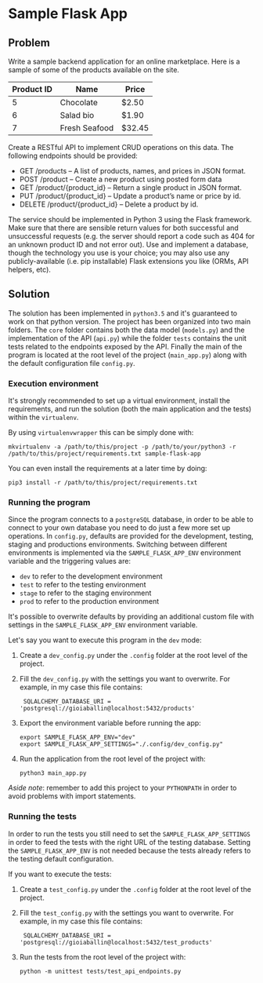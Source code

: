 # Sample Flask App

## Problem

Write a sample backend application for an online marketplace. Here is a sample of some of the products available on
the site.

| Product ID   | Name                   | Price  |
|--------------|------------------------|--------|
| 5            | Chocolate              | $2.50  |
| 6            | Salad bio              | $1.90  |
| 7            | Fresh Seafood          | $32.45 |

Create a RESTful API to implement CRUD operations on this data. The following endpoints should be provided:

- GET /products – A list of products, names, and prices in JSON format.
- POST /product – Create a new product using posted form data
- GET /product/{product_id} – Return a single product in JSON format.
- PUT /product/{product_id} – Update a product’s name or price by id.
- DELETE /product/{product_id} – Delete a product by id.

The service should be implemented in Python 3 using the Flask framework. Make sure that there are sensible return values
for both successful and unsuccessful requests (e.g. the server should report a code such as 404 for an unknown product ID
and not error out). Use and implement a database, though the technology you use is your choice; you may also use any 
publicly-available (i.e. pip installable) Flask extensions you like (ORMs, API helpers, etc).


## Solution

The solution has been implemented in `python3.5` and it's guaranteed to work on that python version. The project has 
been organized into two main folders. The `core` folder contains both the data model (`models.py`) and the implementation
of the API (`api.py`) while the folder `tests` contains the unit tests related to the endpoints exposed by the API. 
Finally the main of the program is located at the root level of the project (`main_app.py`) along with the default
configuration file `config.py`.

### Execution environment

It's strongly recommended to set up a virtual environment, install the requirements, and run the solution (both the main
application and the tests) within the `virtualenv`.

By using `virtualenvwrapper` this can be simply done with:

```$xslt
mkvirtualenv -a /path/to/this/project -p /path/to/your/python3 -r /path/to/this/project/requirements.txt sample-flask-app
```

You can even install the requirements at a later time by doing:

```$xslt
pip3 install -r /path/to/this/project/requirements.txt
```

### Running the program
   
Since the program connects to a `postgreSQL` database, in order to be able to connect to your own database you need to 
do just a few more set up operations. In `config.py`, defaults are provided for the development, testing, staging and 
productions environments. Switching between different environments is implemented via the `SAMPLE_FLASK_APP_ENV`
environment variable and the triggering values are:

- `dev` to refer to the development environment
- `test` to refer to the testing environment
- `stage` to refer to the staging environment
- `prod` to refer to the production environment

It's possible to overwrite defaults by providing an additional custom file with settings in the `SAMPLE_FLASK_APP_ENV`
environment variable. 

Let's say you want to execute this program in the `dev` mode:

1. Create a `dev_config.py` under the `.config` folder at the root level of the project.
2. Fill the `dev_config.py` with the settings you want to overwrite. For example, in my case this file contains:

   ```$xslt
    SQLALCHEMY_DATABASE_URI = 'postgresql://gioiaballin@localhost:5432/products'
   ```
   
3. Export the environment variable before running the app:

    ```$xslt
    export SAMPLE_FLASK_APP_ENV="dev"
    export SAMPLE_FLASK_APP_SETTINGS="./.config/dev_config.py"
    ```
    
4. Run the application from the root level of the project with:

    ```$xslt
    python3 main_app.py
    ```

_Aside note_: remember to add this project to your `PYTHONPATH` in order to avoid problems with import statements.

### Running the tests

In order to run the tests you still need to set the `SAMPLE_FLASK_APP_SETTINGS` in order to feed the tests with the right
URL of the testing database. Setting the `SAMPLE_FLASK_APP_ENV` is not needed because the tests already refers to the
testing default configuration.

If you want to execute the tests:

1. Create a `test_config.py` under the `.config` folder at the root level of the project.
2. Fill the `test_config.py` with the settings you want to overwrite. For example, in my case this file contains:

   ```$xslt
    SQLALCHEMY_DATABASE_URI = 'postgresql://gioiaballin@localhost:5432/test_products'
   ```

3. Run the tests from the root level of the project with:

    ```$xslt
    python -m unittest tests/test_api_endpoints.py
    ```

